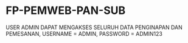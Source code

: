 # FP-PEMWEB-PAN-SUB
USER ADMIN DAPAT MENGAKSES SELURUH DATA PENGINAPAN DAN PEMESANAN, USERNAME = ADMIN, PASSWORD = ADMIN123
